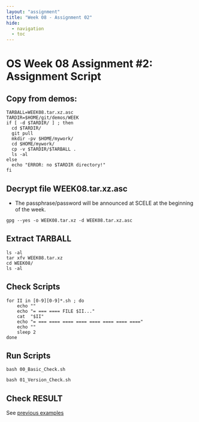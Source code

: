```yaml
---
layout: "assignment"
title: "Week 08 - Assignment 02" 
hide:
  - navigation
  - toc
---
```


# OS Week 08 Assignment #2: Assignment Script

## Copy from demos:
```
TARBALL=WEEK08.tar.xz.asc
TARDIR=$HOME/git/demos/WEEK
if [ -d $TARDIR/ ] ; then
  cd $TARDIR/
  git pull
  mkdir -pv $HOME/mywork/
  cd $HOME/mywork/
  cp -v $TARDIR/$TARBALL .
  ls -al
else
  echo "ERROR: no $TARDIR directory!"
fi

```

## Decrypt file WEEK08.tar.xz.asc

* The passphrase/password will be announced at SCELE at the beginning of the week.

```
gpg --yes -o WEEK08.tar.xz -d WEEK08.tar.xz.asc
```

## Extract TARBALL
```
ls -al
tar xfv WEEK08.tar.xz
cd WEEK08/
ls -al

```

## Check Scripts

```
for II in [0-9][0-9]*.sh ; do
    echo ""
    echo "= === ==== FILE $II..."
    cat  "$II"
    echo "= === ==== ==== ==== ==== ==== ==== ===="
    echo ""
    sleep 2
done

```

## Run Scripts
```
bash 00_Basic_Check.sh

bash 01_Version_Check.sh

```

## Check RESULT

See [previous examples](../W03-04)
<br>